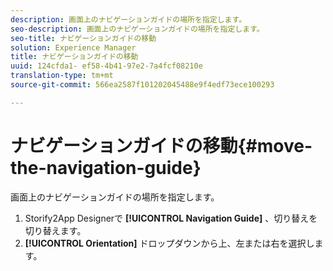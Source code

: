 ```yaml
---
description: 画面上のナビゲーションガイドの場所を指定します。
seo-description: 画面上のナビゲーションガイドの場所を指定します。
seo-title: ナビゲーションガイドの移動
solution: Experience Manager
title: ナビゲーションガイドの移動
uuid: 124cfda1- ef58-4b41-97e2-7a4fcf08210e
translation-type: tm+mt
source-git-commit: 566ea2587f101202045488e9f4edf73ece100293

---
```



# ナビゲーションガイドの移動{#move-the-navigation-guide}

画面上のナビゲーションガイドの場所を指定します。

1. Storify2App Designerで **[!UICONTROL Navigation Guide]** 、切り替えを切り替えます。
1. **[!UICONTROL Orientation]** ドロップダウンから上、左または右を選択します。

